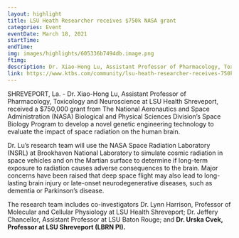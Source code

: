 ```yaml
---
layout: highlight
title: LSU Heath Researcher receives $750k NASA grant
categories: Event
eventDate: March 18, 2021
startTime:
endTime:
img: images/highlights/605336b7494db.image.png
ftimg:
description: Dr. Xiao-Hong Lu, Assistant Professor of Pharmacology, Toxicology and Neuroscience at LSU Health Shreveport, received a $750,000 grant from The National Aeronautics and Space Administration (NASA) Biological and Physical Sciences Division’s Space Biology Program to develop a novel genetic engineering technology to evaluate the impact of space radiation on the human brain. The research team includes co-investigators Dr. Lynn Harrison, Professor of Molecular and Cellular Physiology at LSU Health Shreveport; Dr. Jeffery Chancellor, Assistant Professor at LSU Baton Rouge; and <b>Dr. Urska Cvek (LBRN PI)</b>, Professor at LSU Shreveport.
link: https://www.ktbs.com/community/lsu-heath-researcher-receives-750k-nasa-grant/article_11bbfb82-87db-11eb-ae6d-b3f7535207ed.html
---
```

SHREVEPORT, La. - Dr. Xiao-Hong Lu, Assistant Professor of Pharmacology, Toxicology and Neuroscience at LSU Health Shreveport, received a $750,000 grant from The National Aeronautics and Space Administration (NASA) Biological and Physical Sciences Division’s Space Biology Program to develop a novel genetic engineering technology to evaluate the impact of space radiation on the human brain.

Dr. Lu’s research team will use the NASA Space Radiation Laboratory (NSRL) at Brookhaven National Laboratory to simulate cosmic radiation in space vehicles and on the Martian surface to determine if long-term exposure to radiation causes adverse consequences to the brain. Major concerns have been raised that deep space flight may also lead to long-lasting brain injury or late-onset neurodegenerative diseases, such as dementia or Parkinson’s disease.

The research team includes co-investigators Dr. Lynn Harrison, Professor of Molecular and Cellular Physiology at LSU Health Shreveport; Dr. Jeffery Chancellor, Assistant Professor at LSU Baton Rouge; and <b>Dr. Urska Cvek, Professor at LSU Shreveport (LBRN PI).</b>
